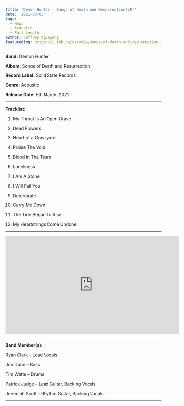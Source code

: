 ```yaml
---
title: 'Demon Hunter - Songs of Death and Resurrection(LP)'
date: '2021-03-05'
tags:
  - News
  - Acoustic
  - Full Length
author: Jeffrey Agyepong
featuredimg: https://i.ibb.co/vzYsVQs/songs-of-death-and-resurrection.jpg
---
```


**Band:** Demon Hunter

**Album:** Songs of Death and Resurrection

**Record Label:** Solid State Records

**Genre:** Acoustic

**Release Date:** 5th March, 2021

<hr>

**Tracklist:**

1.  My Throat Is An Open Grave

2.  Dead Flowers

3.  Heart of a Graveyard

4.  Praise The Void

5.  Blood in The Tears

6.  Loneliness

7.  I Am A Stone

8.  I Will Fail You

9.  Deteriorate

10. Carry Me Down

11. The Tide Began To Rise

12. My Heartstrings Come Undone

<hr>
<div class="video-container"><iframe src="https://www.youtube.com/embed/https://youtube.com/playlist?list=PLCslpjrb7cYiYT8_KvXJGmO49oOifA5UF" width="560" height="315" frameborder="0"></iframe></div>


<hr>


**Band Member(s):**

Ryan Clark – Lead Vocals 

Jon Dunn – Bass 

Tim Watts – Drums 

Patrick Judge – Lead Guitar, Backing Vocals 

Jeremiah Scott – Rhythm Guitar, Backing Vocals 

<hr>

